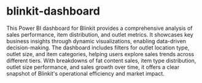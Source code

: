 # blinkit-dashboard
This Power BI dashboard for Blinkit provides a comprehensive analysis of sales performance, item distribution, and outlet metrics. It showcases key business insights through dynamic visualizations, enabling data-driven decision-making. The dashboard includes filters for outlet location type, outlet size, and item categories, helping users explore sales trends across different tiers. With breakdowns of fat content sales, item type distribution, outlet size performance, and sales growth over time, it offers a clear snapshot of Blinkit's operational efficiency and market impact. 
